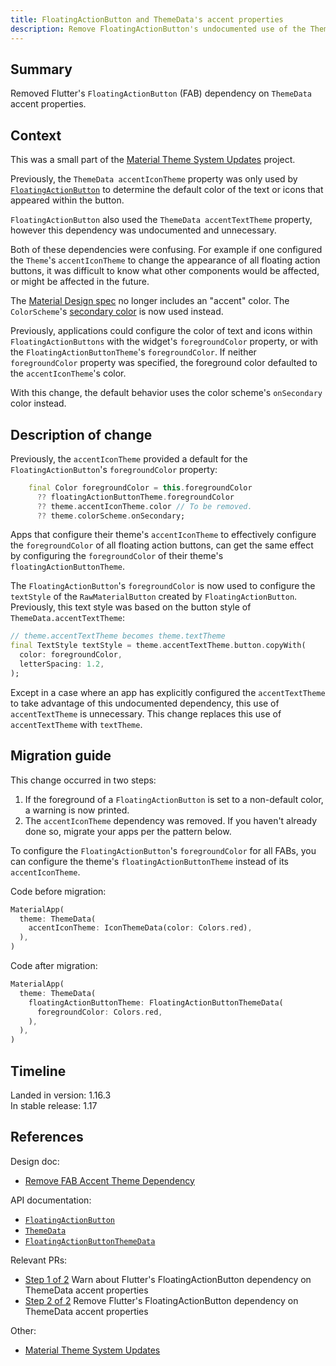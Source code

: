 ```yaml
---
title: FloatingActionButton and ThemeData's accent properties
description: Remove FloatingActionButton's undocumented use of the ThemeData accentTextTheme property, and its unnecessary use of accentIconTheme.
---
```


## Summary

Removed Flutter's `FloatingActionButton` (FAB) dependency on
`ThemeData` accent properties.

## Context

This was a small part of the [Material Theme System Updates][] project.

Previously, the `ThemeData accentIconTheme` property was only
used by [`FloatingActionButton`][] to determine the default
color of the text or icons that appeared within the button.

`FloatingActionButton` also used the
`ThemeData accentTextTheme` property,
however this dependency was undocumented and unnecessary.

Both of these dependencies were confusing.
For example if one configured the `Theme`'s `accentIconTheme`
to change the appearance of all floating action buttons,
it was difficult to know what other components would be affected,
or might be affected in the future.

The [Material Design spec][] no longer includes an "accent" color.
The `ColorScheme`'s [secondary color][] is now used instead.

Previously, applications could configure the color of text and icons
within `FloatingActionButtons` with the widget's `foregroundColor`
property, or with the `FloatingActionButtonTheme`'s `foregroundColor`.
If neither `foregroundColor` property was specified, the foreground
color defaulted to the `accentIconTheme`'s color.

With this change, the default behavior uses the color scheme's
`onSecondary` color instead.

## Description of change

Previously, the `accentIconTheme` provided a default for the
`FloatingActionButton`'s `foregroundColor` property:

<!-- skip -->
```dart
    final Color foregroundColor = this.foregroundColor
      ?? floatingActionButtonTheme.foregroundColor
      ?? theme.accentIconTheme.color // To be removed.
      ?? theme.colorScheme.onSecondary;
```

Apps that configure their theme's `accentIconTheme`
to effectively configure the `foregroundColor` of all
floating action buttons, can get the same effect by
configuring the `foregroundColor` of their theme's
`floatingActionButtonTheme`.

The `FloatingActionButton`'s `foregroundColor` is now used
to configure the `textStyle` of the `RawMaterialButton`
created by `FloatingActionButton`. Previously,
this text style was based on the button style of
`ThemeData.accentTextTheme`:

<!-- skip -->
```dart
// theme.accentTextTheme becomes theme.textTheme
final TextStyle textStyle = theme.accentTextTheme.button.copyWith(
  color: foregroundColor,
  letterSpacing: 1.2,
);

```

Except in a case where an app has explicitly configured the
`accentTextTheme` to take advantage of this undocumented dependency,
this use of `accentTextTheme` is unnecessary.
This change replaces this use of `accentTextTheme` with `textTheme`.

## Migration guide

This change occurred in two steps:

1. If the foreground of a `FloatingActionButton` is set
   to a non-default color, a warning is now printed.
2. The `accentIconTheme` dependency was removed.
   If you haven't already done so, migrate your apps
   per the pattern below.

To configure the `FloatingActionButton`'s `foregroundColor`
for all FABs, you can configure the theme's
`floatingActionButtonTheme` instead of its `accentIconTheme`.

Code before migration:

<!-- skip -->
```dart
MaterialApp(
  theme: ThemeData(
    accentIconTheme: IconThemeData(color: Colors.red),
  ),
)
```

Code after migration:

<!-- skip -->
```dart
MaterialApp(
  theme: ThemeData(
    floatingActionButtonTheme: FloatingActionButtonThemeData(
      foregroundColor: Colors.red,
    ),
  ),
)
```

## Timeline

Landed in version: 1.16.3<br>
In stable release: 1.17

## References

Design doc:

* [Remove FAB Accent Theme Dependency][]

API documentation:

* [`FloatingActionButton`][]
* [`ThemeData`][]
* [`FloatingActionButtonThemeData`][]

Relevant PRs:

* [Step 1 of 2][] Warn about Flutter's
  FloatingActionButton dependency on ThemeData accent properties
* [Step 2 of 2][] Remove Flutter's FloatingActionButton dependency
  on ThemeData accent properties

Other:

* [Material Theme System Updates][]


[`accentIconTheme`]: {{site.api}}/flutter/material/ThemeData/accentIconTheme.html
[`FloatingActionButton`]: {{site.api}}/flutter/material/FloatingActionButton/foregroundColor.html
[`FloatingActionButtonThemeData`]: {{site.api}}/flutter/material/FloatingActionButtonThemeData-class.html
[Material Design spec]: {{site.material}}/design/color
[Material Theme System Updates]: /go/material-theme-system-updates
[Remove FAB Accent Theme Dependency]: /go/remove-fab-accent-theme-dependency
[secondary color]: {{site.material}}/design/color/the-color-system.html#color-theme-creation
[Step 1 of 2]: {{site.github}}/flutter/flutter/pull/48435
[Step 2 of 2]: {{site.github}}/flutter/flutter/pull/46923
[`ThemeData`]: {{site.api}}/flutter/material/ThemeData/floatingActionButtonTheme.html
